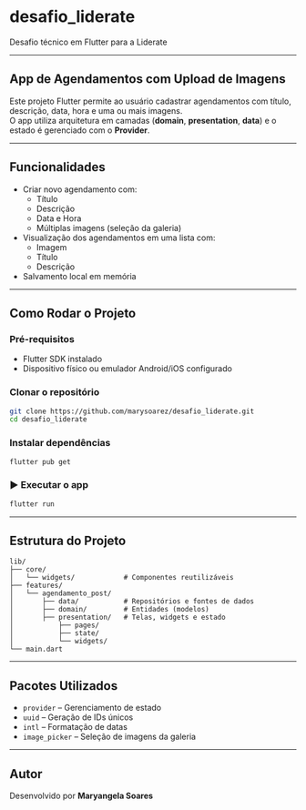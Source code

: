 # desafio_liderate

Desafio técnico em Flutter para a Liderate

---

##  App de Agendamentos com Upload de Imagens

Este projeto Flutter permite ao usuário cadastrar agendamentos com título, descrição, data, hora e uma ou mais imagens.  
O app utiliza arquitetura em camadas (**domain**, **presentation**, **data**) e o estado é gerenciado com o **Provider**.

---

##  Funcionalidades

- Criar novo agendamento com:
  - Título
  - Descrição
  - Data e Hora
  - Múltiplas imagens (seleção da galeria)
- Visualização dos agendamentos em uma lista com:
  - Imagem
  - Título
  - Descrição
- Salvamento local em memória

---

##  Como Rodar o Projeto

###  Pré-requisitos

- Flutter SDK instalado
- Dispositivo físico ou emulador Android/iOS configurado

###  Clonar o repositório

```bash
git clone https://github.com/marysoarez/desafio_liderate.git
cd desafio_liderate
```

###  Instalar dependências

```bash
flutter pub get
```

### ▶ Executar o app

```bash
flutter run
```

---

##  Estrutura do Projeto

```
lib/
├── core/
│   └── widgets/            # Componentes reutilizáveis
├── features/
│   └── agendamento_post/
│       ├── data/           # Repositórios e fontes de dados
│       ├── domain/         # Entidades (modelos)
│       ├── presentation/   # Telas, widgets e estado
│           ├── pages/
│           ├── state/
│           └── widgets/
└── main.dart
```

---

##  Pacotes Utilizados

- `provider` – Gerenciamento de estado
- `uuid` – Geração de IDs únicos
- `intl` – Formatação de datas
- `image_picker` – Seleção de imagens da galeria

---

##  Autor

Desenvolvido por **Maryangela Soares**

